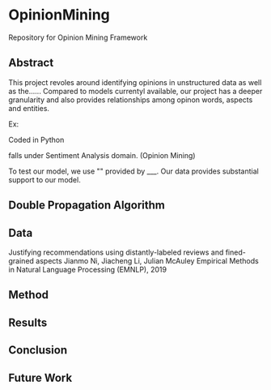 # OpinionMining

Repository for Opinion Mining Framework

## Abstract
This project revoles around identifying opinions in unstructured data as well as the...... Compared to models currentyl available, our project has a deeper granularity and also provides relationships among opinon words, aspects and entities.


Ex:

Coded in Python

falls under Sentiment Analysis domain. (Opinion Mining)

To test our model, we use "" provided by ___. 
Our data provides substantial support to our model.

## Double Propagation Algorithm


## Data
Justifying recommendations using distantly-labeled reviews and fined-grained aspects
Jianmo Ni, Jiacheng Li, Julian McAuley
Empirical Methods in Natural Language Processing (EMNLP), 2019



## Method

## Results

## Conclusion

## Future Work
